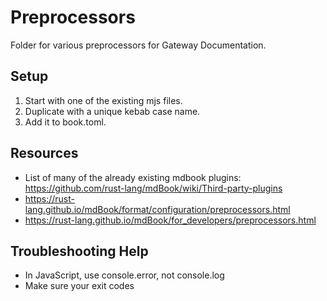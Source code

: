 # Preprocessors

Folder for various preprocessors for Gateway Documentation.

## Setup

1. Start with one of the existing mjs files.
2. Duplicate with a unique kebab case name.
3. Add it to book.toml.

## Resources

- List of many of the already existing mdbook plugins: https://github.com/rust-lang/mdBook/wiki/Third-party-plugins
- https://rust-lang.github.io/mdBook/format/configuration/preprocessors.html
- https://rust-lang.github.io/mdBook/for_developers/preprocessors.html

## Troubleshooting Help

- In JavaScript, use console.error, not console.log
- Make sure your exit codes
